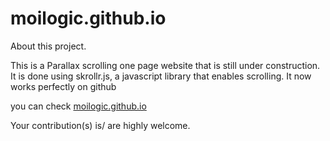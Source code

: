 # moilogic.github.io
About this project.

This is a Parallax scrolling one page website that is still under construction. It is done using skrollr.js, a javascript library that enables scrolling.  It now works perfectly on github 

you can check <a href="https://moilogic.github.io/"  target="_blank" >moilogic.github.io</a> 

Your contribution(s) is/ are highly welcome.

